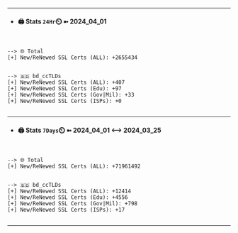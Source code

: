 

---
- #### 🖨️ **Stats** `24Hr`⏲️ ➼ 2024_04_01
```console


--> 🌐 Total
[+] New/ReNewed SSL Certs (ALL): +2655434


--> 🇧🇩 bd_ccTLDs
[+] New/ReNewed SSL Certs (ALL): +407
[+] New/ReNewed SSL Certs (Edu): +97
[+] New/ReNewed SSL Certs (Gov|Mil): +33
[+] New/ReNewed SSL Certs (ISPs): +0


```

---
- #### 🖨️ **Stats** `7Days`⏲️ ➼ 2024_04_01 <--> 2024_03_25
```console


--> 🌐 Total
[+] New/ReNewed SSL Certs (ALL): +71961492


--> 🇧🇩 bd_ccTLDs
[+] New/ReNewed SSL Certs (ALL): +12414
[+] New/ReNewed SSL Certs (Edu): +4556
[+] New/ReNewed SSL Certs (Gov|Mil): +798
[+] New/ReNewed SSL Certs (ISPs): +17


```

---

